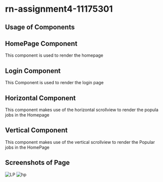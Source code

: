 # rn-assignment4-11175301

## Usage of Components

## HomePage Component
This component is used to render the homepage 

## Login Component
This Component is used to render the login page

## Horizontal Component
This component makes use of the horizontal scrollview to render the popula jobs in the Homepage

## Vertical Component
This component makes use of the vertical scrollview to render the Popular jobs in the HomePage

## Screenshots of Page

![LP](https://github.com/Kayproxi/rn-assignment4-11175301/assets/114351206/347b127e-47e8-4bb4-956e-80aac57dfa10)
![hp](https://github.com/Kayproxi/rn-assignment4-11175301/assets/114351206/5c05f7ad-5cc1-4bf2-aae7-0991dc41c717)
